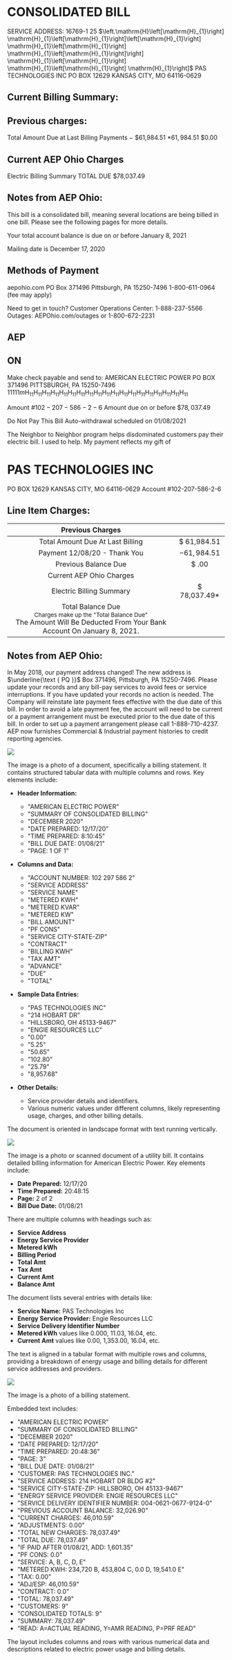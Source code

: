 # CONSOLIDATED BILL 

SERVICE ADDRESS:
16769-1 25
$\left.\mathrm{H}\left[\mathrm{H}_{1}\right] \mathrm{H}_{1}\left[\mathrm{H}_{1}\right]\left[\mathrm{H}_{1}\right] \mathrm{H}_{1}\left[\mathrm{H}_{1}\right] \mathrm{H}_{1}\left[\mathrm{H}_{1}\right]\right] \mathrm{H}_{1}\left[\mathrm{H}_{1}\right] \mathrm{H}_{1}\left[\mathrm{H}_{1}\right] \mathrm{H}_{1}\right]$
PAS TECHNOLOGIES INC
PO BOX 12629
KANSAS CITY, MO 64116-0629

## Current Billing Summary:

## Previous charges:

Total Amount Due at Last Billing
Payments
$-$ \$61,984.51
$* 61,984.51$
\$0.00

## Current AEP Ohio Charges

Electric Billing Summary
TOTAL DUE
\$78,037.49

## Notes from AEP Ohio:

This bill is a consolidated bill, meaning several locations are being billed in one bill. Please see the following pages for more details.

Your total account balance is due on or before January 8, 2021

Mailing date is December 17, 2020

## Methods of Payment

aepohio.com
PO Box 371496
Pittsburgh, PA 15250-7496
1-800-611-0964 (fee may apply)

Need to get in touch?
Customer Operations Center: 1-888-237-5566
Outages: AEPOhio.com/outages or 1-800-672-2231

## AEP

## ON

Make check payable and send to: AMERICAN ELECTRIC POWER PO BOX 371496
PITTSBURGH, PA 15250-7496
$11111 m \mathrm{H}_{11} \mathrm{H}_{11} \mathrm{H}_{11} \mathrm{H}_{11} \mathrm{H}_{11} \mathrm{H}_{11} \mathrm{H}_{11} \mathrm{H}_{11} \mathrm{H}_{11} \mathrm{H}_{11} \mathrm{H}_{11} \mathrm{H}_{11} \mathrm{H}_{11} \mathrm{H}_{11} \mathrm{H}_{11} \mathrm{H}_{11} \mathrm{H}_{11} \mathrm{H}_{11} \mathrm{H}_{11}$

Amount $\# 102-207-586-2-6$
Amount due on or before $\$ 78,037.49$

Do Not Pay This Bill
Auto-withdrawal scheduled on 01/08/2021

The Neighbor to Neighbor program helps disdominated customers pay their electric bill. I used to help. My payment reflects my gift of

# PAS TECHNOLOGIES INC 

PO BOX 12629
KANSAS CITY, MO 64116-0629
Account \#102-207-586-2-6

## Line Item Charges:

| Previous Charges |  |
| :--: | :--: |
| Total Amount Due At Last Billing | \$ 61,984.51 |
| Payment 12/08/20 - Thank You | $-61,984.51$ |
| Previous Balance Due | \$ .00 |
| Current AEP Ohio Charges |  |
| Electric Billing Summary | \$ 78,037.49* |
| Total Balance Due <br> ${ }^{\text {Charges make up the "Total Balance Due" }}$ <br> The Amount Will Be Deducted From Your Bank Account On January 8, 2021. |  |

## Notes from AEP Ohio:

In May 2018, our payment address changed! The new address is $\underline{\text { PQ }}$ Box 371496, Pittsburgh, PA 15250-7496. Please update your records and any bill-pay services to avoid fees or service interruptions. If you have updated your records no action is needed.
The Company will reinstate late payment fees effective with the due date of this bill. In order to avoid a late payment fee, the account will need to be current or a payment arrangement must be executed prior to the due date of this bill. In order to set up a payment arrangement please call 1-888-710-4237.
AEP now furnishes Commercial \& Industrial payment histories to credit reporting agencies.

![](images/img-0.jpeg)

The image is a photo of a document, specifically a billing statement. It contains structured tabular data with multiple columns and rows. Key elements include:

- **Header Information:**
  - "AMERICAN ELECTRIC POWER"
  - "SUMMARY OF CONSOLIDATED BILLING"
  - "DECEMBER 2020"
  - "DATE PREPARED: 12/17/20"
  - "TIME PREPARED: 8:10:45"
  - "BILL DUE DATE: 01/08/21"
  - "PAGE: 1 OF 1"

- **Columns and Data:**
  - "ACCOUNT NUMBER: 102 297 586 2"
  - "SERVICE ADDRESS"
  - "SERVICE NAME"
  - "METERED KWH"
  - "METERED KVAR"
  - "METERED KW"
  - "BILL AMOUNT"
  - "PF CONS"
  - "SERVICE CITY-STATE-ZIP"
  - "CONTRACT"
  - "BILLING KWH"
  - "TAX AMT"
  - "ADVANCE"
  - "DUE"
  - "TOTAL"

- **Sample Data Entries:**
  - "PAS TECHNOLOGIES INC"
  - "214 HOBART DR"
  - "HILLSBORO, OH 45133-9467"
  - "ENGIE RESOURCES LLC"
  - "0.00"
  - "5.25"
  - "50.65"
  - "102.80"
  - "25.79"
  - "8,957.68"

- **Other Details:**
  - Service provider details and identifiers.
  - Various numeric values under different columns, likely representing usage, charges, and other billing details.

The document is oriented in landscape format with text running vertically.

![](images/img-1.jpeg)

The image is a photo or scanned document of a utility bill. It contains detailed billing information for American Electric Power. Key elements include:

- **Date Prepared:** 12/17/20
- **Time Prepared:** 20:48:15
- **Page:** 2 of 2
- **Bill Due Date:** 01/08/21

There are multiple columns with headings such as:
- **Service Address**
- **Energy Service Provider**
- **Metered kWh**
- **Billing Period**
- **Total Amt**
- **Tax Amt**
- **Current Amt**
- **Balance Amt**

The document lists several entries with details like:
- **Service Name:** PAS Technologies Inc
- **Energy Service Provider:** Engie Resources LLC
- **Service Delivery Identifier Number**
- **Metered kWh** values like 0.000, 11.03, 16.04, etc.
- **Current Amt** values like 0.00, 1,353.00, 16.04, etc.

The text is aligned in a tabular format with multiple rows and columns, providing a breakdown of energy usage and billing details for different service addresses and providers.

![](images/img-2.jpeg)

The image is a photo of a billing statement. 

Embedded text includes:

- "AMERICAN ELECTRIC POWER"
- "SUMMARY OF CONSOLIDATED BILLING"
- "DECEMBER 2020"
- "DATE PREPARED: 12/17/20"
- "TIME PREPARED: 20:48:36"
- "PAGE: 3"
- "BILL DUE DATE: 01/08/21"
- "CUSTOMER: PAS TECHNOLOGIES INC."
- "SERVICE ADDRESS: 214 HOBART DR BLDG #2"
- "SERVICE CITY-STATE-ZIP: HILLSBORO, OH 45133-9467"
- "ENERGY SERVICE PROVIDER: ENGIE RESOURCES LLC"
- "SERVICE DELIVERY IDENTIFIER NUMBER: 004-0621-0677-9124-0"
- "PREVIOUS ACCOUNT BALANCE: 32,026.90"
- "CURRENT CHARGES: 46,010.59"
- "ADJUSTMENTS: 0.00"
- "TOTAL NEW CHARGES: 78,037.49"
- "TOTAL DUE: 78,037.49"
- "IF PAID AFTER 01/08/21, ADD: 1,601.35"
- "PF CONS: 0.0"
- "SERVICE: A, B, C, D, E"
- "METERED KWH: 234,720 B, 453,804 C, 0.0 D, 19,541.0 E"
- "TAX: 0.00"
- "ADJ/ESP: 46,010.59"
- "CONTRACT: 0.0"
- "TOTAL: 78,037.49"
- "CUSTOMERS: 9"
- "CONSOLIDATED TOTALS: 9"
- "SUMMARY: 78,037.49"
- "READ: A=ACTUAL READING, Y=AMR READING, P=PRF READ"

The layout includes columns and rows with various numerical data and descriptions related to electric power usage and billing details.
